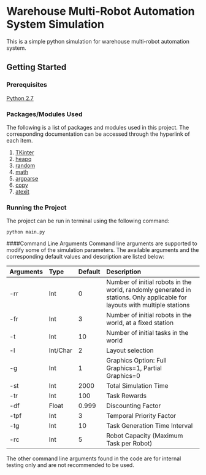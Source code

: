 # Warehouse Multi-Robot Automation System Simulation

This is a simple python simulation for warehouse multi-robot automation system.

## Getting Started

### Prerequisites
[Python 2.7](https://www.python.org/download/releases/2.7/)

### Packages/Modules Used
The following is a list of packages and modules used in this project. The corresponding documentation can be accessed through the hyperlink of each item.
1.  [TKinter](https://docs.python.org/2/library/tkinter.html)
2.  [heapq](https://docs.python.org/2/library/heapq.html)
3.  [random](https://docs.python.org/2/library/random.html)
4.  [math](https://docs.python.org/2/library/math.html#module-math)
5.  [argparse](https://docs.python.org/2/howto/argparse.html)
6.  [copy](https://docs.python.org/2/library/copy.html)
7.  [atexit](https://docs.python.org/2/library/atexit.html)

### Running the Project
The project can be run in terminal using the following command:
```
python main.py
```

####Command Line Arguments
Command line arguments are supported to modify some of the simulation parameters. The available arguments and the corresponding default values and description are listed below:

| Arguments | Type     | Default | Description                           |
| ----------|:---------|:--------|:--------------------------------------|
| -rr       | Int      | 0       | Number of initial robots in the world, randomly generated in stations. Only applicable for layouts with multiple stations |
| -fr       | Int      | 3       | Number of initial robots in the world, at a fixed station |
| -t        | Int      | 10      | Number of initial tasks in the world  |
| -l        | Int/Char | 2       | Layout selection                      |
| -g        | Int      | 1       | Graphics Option: Full Graphics=1, Partial Graphics=0 |
| -st       | Int      | 2000    | Total Simulation Time                 |
| -tr       | Int      | 100     | Task Rewards                          |
| -df       | Float    | 0.999   | Discounting Factor                    |
| -tpf      | Int      | 3       | Temporal Priority Factor              |
| -tg       | Int      | 10      | Task Generation Time Interval         |
| -rc       | Int      | 5       | Robot Capacity (Maximum Task per Robot) |


The other command line arguments found in the code are for internal testing only and are not recommended to be used.
